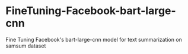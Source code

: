# FineTuning-Facebook-bart-large-cnn
Fine Tuning Facebook's bart-large-cnn model for text summarization on samsum dataset
